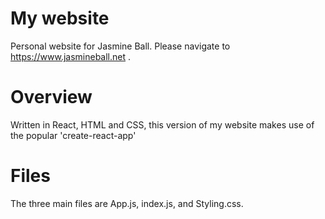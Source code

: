 # My website
Personal website for Jasmine Ball.
Please navigate to https://www.jasmineball.net .

# Overview
Written in React, HTML and CSS, this version of my website makes use of the popular 'create-react-app'

# Files
The three main files are App.js, index.js, and Styling.css.

